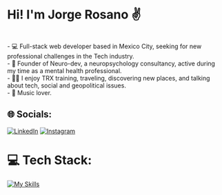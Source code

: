 #                               	Hi! I'm Jorge Rosano ✌️
<br>- 💻 Full-stack web developer based in Mexico City, seeking for new professional challenges in the Tech industry.<br>- 🧠 Founder of Neuro-dev, a neuropsychology consultancy, active during my time as a mental health professional.<br>- 🏃‍♂️ I enjoy TRX training, traveling, discovering new places, and talking about tech, social and geopolitical issues.<br>- 🎵 Music lover.


## 🌐 Socials:
[![LinkedIn](https://img.shields.io/badge/LinkedIn-%230077B5.svg?logo=linkedin&logoColor=white)](https://linkedin.com/in/jorgeros13) 
[![Instagram](https://img.shields.io/badge/Instagram-%23E4405F.svg?logo=Instagram&logoColor=white)](https://instagram.com/_jorgeross) 

# 💻 Tech Stack:

[![My Skills](https://skillicons.dev/icons?i=js,react,ruby,rails,postgres,html,css,git,github,linux)](https://skillicons.dev)

<!-- Proudly created with GPRM ( https://gprm.itsvg.in ) -->
